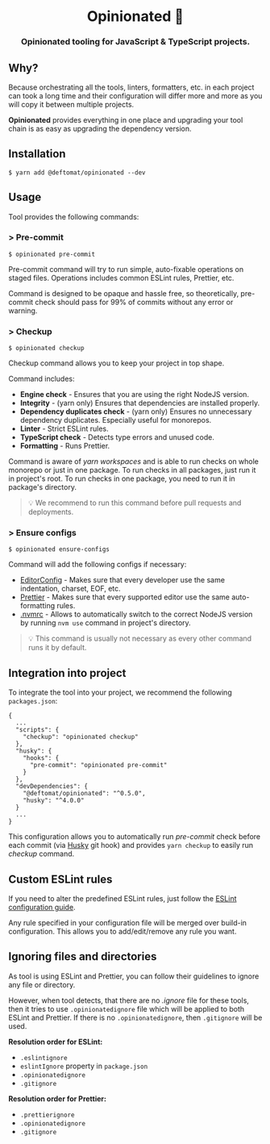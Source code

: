 <h1 align="center">Opinionated 🙏</h1>

<h3 align="center">Opinionated tooling for JavaScript & TypeScript projects.</h3>

## Why?

Because orchestrating all the tools, linters, formatters, etc. in each project can took a long time
and their configuration will differ more and more as you will copy it between multiple projects.

**Opinionated** provides everything in one place and upgrading your tool chain is as easy as upgrading the dependency version.

## Installation

```
$ yarn add @deftomat/opinionated --dev
```

## Usage

Tool provides the following commands:

### > Pre-commit

```
$ opinionated pre-commit
```

Pre-commit command will try to run simple, auto-fixable operations on staged files.
Operations includes common ESLint rules, Prettier, etc.

Command is designed to be opaque and hassle free, so theoretically, pre-commit check should pass for 99% of commits without any error or warning.

### > Checkup

```
$ opinionated checkup
```

Checkup command allows you to keep your project in top shape.

Command includes:

- **Engine check** - Ensures that you are using the right NodeJS version.
- **Integrity** - (yarn only) Ensures that dependencies are installed properly.
- **Dependency duplicates check** - (yarn only) Ensures no unnecessary dependency duplicates. Especially useful for monorepos.
- **Linter** - Strict ESLint rules.
- **TypeScript check** - Detects type errors and unused code.
- **Formatting** - Runs Prettier.

Command is aware of _yarn workspaces_ and is able to run checks on whole monorepo or just in one package.
To run checks in all packages, just run it in project's root. To run checks in one package, you need to run it in package's directory.

> 💡 We recommend to run this command before pull requests and deployments.

### > Ensure configs

```
$ opinionated ensure-configs
```

Command will add the following configs if necessary:

- [EditorConfig](https://editorconfig.org/) - Makes sure that every developer use the same indentation, charset, EOF, etc.
- [Prettier](https://prettier.io/) - Makes sure that every supported editor use the same auto-formatting rules.
- [.nvmrc](https://github.com/nvm-sh/nvm) - Allows to automatically switch to the correct NodeJS version by running `nvm use` command in project's directory.

> 💡 This command is usually not necessary as every other command runs it by default.

## Integration into project

To integrate the tool into your project, we recommend the following `packages.json`:

```
{
  ...
  "scripts": {
    "checkup": "opinionated checkup"
  },
  "husky": {
    "hooks": {
      "pre-commit": "opinionated pre-commit"
    }
  },
  "devDependencies": {
    "@deftomat/opinionated": "^0.5.0",
    "husky": "^4.0.0"
  }
  ...
}
```

This configuration allows you to automatically run _pre-commit_ check before each commit (via [Husky](https://github.com/typicode/husky) git hook) and provides `yarn checkup` to easily run _checkup_ command.

## Custom ESLint rules

If you need to alter the predefined ESLint rules, just follow the [ESLint configuration guide](https://eslint.org/docs/user-guide/configuring).

Any rule specified in your configuration file will be merged over build-in configuration. This allows you to add/edit/remove any rule you want.

## Ignoring files and directories

As tool is using ESLint and Prettier, you can follow their guidelines to ignore any file or directory.

However, when tool detects, that there are no _.ignore_ file for these tools, then it tries to use `.opinionatedignore`
file which will be applied to both ESLint and Prettier. If there is no `.opinionatedignore`, then `.gitignore` will be used.

**Resolution order for ESLint:**

- `.eslintignore`
- `eslintIgnore` property in `package.json`
- `.opinionatedignore`
- `.gitignore`

**Resolution order for Prettier:**

- `.prettierignore`
- `.opinionatedignore`
- `.gitignore`
